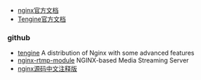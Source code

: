 - [nginx官方文档](http://nginx.org/en/docs/)
- [Tengine官方文档](http://tengine.taobao.org/documentation_cn.html)

### github
- [tengine](https://github.com/alibaba/tengine) A distribution of Nginx with some advanced features
- [nginx-rtmp-module](https://github.com/arut/nginx-rtmp-module) NGINX-based Media Streaming Server
- [nginx源码中文注释版 ](https://github.com/jianfengye/nginx-1.0.14_comment)
